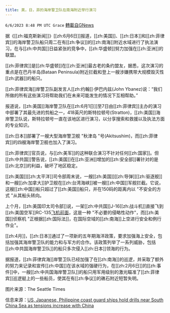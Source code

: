 ```yaml
---
title: 美，日，菲的海岸警卫队在南海附近举行演习
---
```

`6/6/2023 8:48 PM UTC Grace` [轉載自GNews](https://gnews.org/articles/1363260)

         

据《[[zh:福克斯新闻]]》[[zh:6月6日]]报道，[[zh:美国]]、[[zh:日本]]和[[zh:菲律宾]]的海岸警卫队船只周二在有[[zh:争议]]的[[zh:南海]]附近水域进行了执法演习，在与[[zh:中共国]]日益紧张的竞争中，[[zh:华盛顿]]努力加强在[[zh:亚洲]]的联盟。

[[zh:菲律宾]]是[[zh:华盛顿]]在[[zh:亚洲]]最古老的条约盟友，据悉，这次演习的重点是在巴丹半岛(Bataan Peninsula)附近拦截和登上一艘涉嫌携带大规模毁灭性[[zh:武器]]的船只。

[[zh:菲律宾海]]岸警卫队副发言人[[zh:约翰]]·伊巴内兹(John Ybanez)说：“我们所做的所有这些演习将帮助我们在未来可能发生的情况下互相帮助。”

报道说，[[zh:美国]]海岸警卫队在[[zh:6月1日]]至7日由[[zh:菲律宾]]主办的演习中部署了其最先进的剪船之一，418英尺的斯特拉顿号(Stratton)，[[zh:美国]]海岸警卫队说，斯特拉顿号一直在该地区进行演习，以分享搜索和救援以及执法方面的专业知识。

[[zh:日本]]部署了一艘大型海岸警卫舰 "秋津岛 "号(Akitsushim)，而[[zh:菲律宾]]的四艘海岸警卫舰也加入了演习。

[[zh:菲律宾]]官员说，与[[zh:美军]]的这种联合演习不针对任何[[zh:国家]]。但[[zh:中共国]]警告说，[[zh:美国]]在[[zh:亚洲]]增加的[[zh:安全部]]署针对的是[[zh:北京]]的利益，破坏了地区稳定。

[[zh:美国]][[zh:太平洋]]司令部周末说，一艘[[zh:美国]][[zh:导弹]][[zh:驱逐舰]]和一艘[[zh:加拿大]]护卫舰在[[zh:台湾海峡]]被一艘[[zh:中国]]军舰拦截。它说，这艘[[zh:中国]]船只超过了[[zh:美国]]船只，并在150码的距离内以 "不安全的方式 "从其船头转向。

上个月，[[zh:美国印太司令部]]说，一架[[zh:中共国]]J-16[[zh:战斗机]]直接飞到[[zh:美国空军]]RC-135[飞机前面](https://gnews.org/m/1344250)，这是一种 "不必要的侵略性动作"，而[[zh:美国]]侦察机 "正根据[[zh:国际法]]，在国际空域的[[zh:南海]]上空进行安全和例行作业"。

[[zh:4月]]，[[zh:日本]]通过了一项新的五年期海洋政策，要求加强海上安全，包括加强其海岸警卫队的能力和与军方的合作。该政策列举了一系列威胁，包括[[zh:中共国海岸警卫队]]的船只多次侵入[[zh:日本]]领海的行为。

据报道，[[zh:菲律宾海]]岸警卫队已经加强了在[[zh:南海]]的巡逻，并采取了额外的努力来记录和宣传[[zh:中国]]在该水域的强硬行为，在[[zh:2月6日]]的[[zh:事件]]中，一艘[[zh:中共国海岸警卫队]]的船只用军用级别的激光瞄准了[[zh:菲律宾]]巡逻艇上的一些船员，使其在有[[zh:争议]]的礁石附近短暂失明。

图片来源：The Seattle Times

信息来源：[US, Japanese, Philippine coast guard ships hold drills near South China Sea as tensions increase with China](https://www.foxnews.com/world/us-japanese-philippine-coast-guard-ships-hold-drills-near-south-china-sea-tensions-increase-china)
